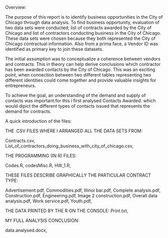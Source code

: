 
Overview:

The purpose of this report is to identify business opportunities in the City of Chicago through data analysis. To find business opportunity, evaluation of two data sets were conducted; list of contracts awarded by the City of Chicago and list of contractors conducting business in the City of Chicago. These data sets were chosen because they both represented the City of Chicago contractual information. Also from a prima face, a Vendor ID was identified as primary key to join these datasets.  

The initial assumption was to conceptualize a coherence between vendors and contracts. This in theory can help derive conclusions which contractor has been awarded contacts by the City of Chicago. This was an exciting point, when connection between two different tables representing two different identities could come together and provide valuable insights for entrepreneurs. 

To achieve the goal, an understanding of the demand and supply of contacts was important.for this i first analysed Contacts Awarded. which would dipict the different types of contacts issued that represents the demand for contracts.


A quick introduction of the files:

THE .CSV FILES WHERE I ARRANGED ALL THE DATA SETS FROM:

Contracts.csv,
List_of_contractors_doing_business_with_city_of_chicago.csv,

THE PROGRAMMING (IN R) FILES:

Codes.R,
codesMisc.R,
HW_1.R,

THESE FILES DESCRIBE GRAPHICALLY THE PARTICULAR CONTRACT TYPE:

Advertisement.pdf,
Commodities.pdf,
Illinoi bar.pdf,
Complete analysis.pdf,
Construction.pdf,
Engineering.pdf,
Image 2 construction.pdf,
Overall data analysis.pdf,
Work service.pdf,
Youth.pdf,

THE DATA PRINTED BY THE R ON THE CONSOLE:
Print.txt,

MY FULL ANALYSIS CONCLUSION:

data.analysed.docx,

